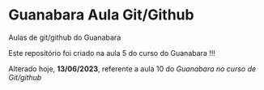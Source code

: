 # Guanabara Aula Git/Github
 Aulas de git/github do Guanabara 
 
 Este repositório foi criado na aula 5 do curso do Guanabara !!!
 
 Alterado hoje, **13/06/2023**, referente a aula 10 do *Guanabara no curso de Git/github*
